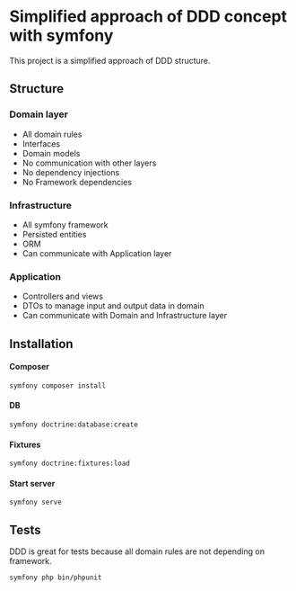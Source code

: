 # Simplified approach of DDD concept with symfony

This project is a simplified approach of DDD structure.

## Structure

### Domain layer
- All domain rules
- Interfaces
- Domain models
- No communication with other layers
- No dependency injections
- No Framework dependencies

### Infrastructure
- All symfony framework
- Persisted entities
- ORM
- Can communicate with Application layer

### Application
- Controllers and views
- DTOs to manage input and output data in domain
- Can communicate with Domain and Infrastructure layer

## Installation

#### Composer
```shell
symfony composer install
```

#### DB
```shell
symfony doctrine:database:create
```

#### Fixtures
```shell
symfony doctrine:fixtures:load
```

#### Start server
```shell
symfony serve
```

## Tests

DDD is great for tests because all domain rules are not depending on framework.
```shell
symfony php bin/phpunit
```
